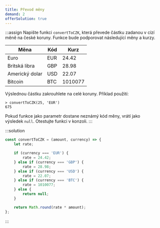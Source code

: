 ```yaml
---
title: Převod měny
demand: 2
offerSolution: true
---
```


:::assign
Napište funkci `convertToCZK`, která převede částku zadanou v cízí měně na české koruny. Funkce bude podporovat následující měny a kurzy.

| Měna           | Kód | Kurz    |
| -------------- | --- | ------- |
| Euro           | EUR | 24.42   |
| Britská libra  | GBP | 28.98   |
| Americký dolar | USD | 22.07   |
| Bitcoin        | BTC | 1010077 |

Výslednou částku zakrouhlete na celé koruny. Příklad použití:

```jscon
> convertToCZK(25, 'EUR')
675
```

Pokud funkce jako parametr dostane neznámý kód měny, vrátí jako výsledek `null`. Otestujte funkci v konzoli.
:::

:::solution
```js
const convertToCZK = (amount, currency) => {
	let rate;

	if (currency === 'EUR') {
		rate = 24.42;
	} else if (currency === 'GBP') {
		rate = 28.98;
	} else if (currency === 'USD') {
		rate = 22.07;
	} else if (currency === 'BTC') {
		rate = 1010077;
	} else {
		return null;
	}

	return Math.round(rate * amount);
};
```
:::
